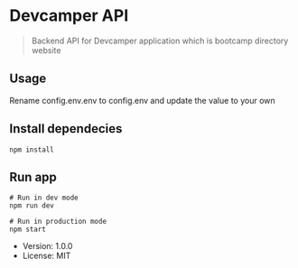 # Devcamper API

> Backend API for Devcamper application which is bootcamp directory website

## Usage

Rename config.env.env to config.env and update the value to your own

## Install dependecies

```
npm install
```
## Run app
```
# Run in dev mode
npm run dev

# Run in production mode
npm start
```
- Version: 1.0.0
- License: MIT
